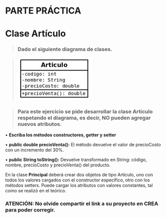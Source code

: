 
# PARTE PRÁCTICA

# Clase Artículo

>### Dado el siguiente  **diagrama de clases**. 

>![Clase Articulo](./articulo.png)

>### Para este ejercicio se pide desarrollar la clase **Articulo** respetando el diagrama, es decir, NO pueden agregar nuevos atributos.
• **Escriba los métodos constructores, getter y setter**

• **public double precioVenta():** El método devuelve el valor de precioCosto con un incremento del 30%.

• **public String toString():** Devuelve transformado en String: código, nombre, precioCosto y precioVenta() del producto.

En la clase **Principal** deberá crear dos objetos de tipo Articulo, uno con todos los valores cargados con el constructor específico, otro con los métodos setters. Puede cargar los atributos con valores constantes, tal como se realizó en el teórico.

### ATENCIÓN: No olvide compartir el link a su proyecto en CREA para poder corregir.



